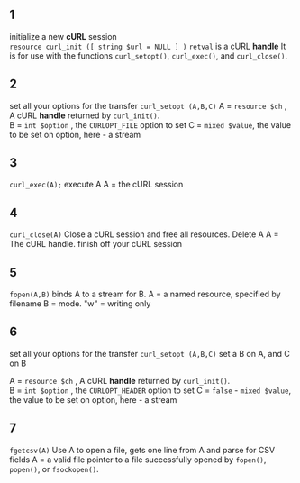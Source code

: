 1
--
initialize a new **cURL** session  
`resource curl_init ([ string $url = NULL ] )`
`retval` is a cURL **handle** 
It is for use with the functions
  `curl_setopt()`, 
  `curl_exec()`, and 
  `curl_close()`.

2
--
set all your options for the transfer
`curl_setopt (A,B,C)`
A = `resource $ch` ,   A cURL **handle** returned by `curl_init()`.  
B = `int $option` , the `CURLOPT_FILE` option to set
C = `mixed $value`, the value to be set on option, here - a stream

3
--
`curl_exec(A);`
execute A
A = the cURL session 

4
--
`curl_close(A)`
Close a cURL session and free all resources. Delete A
A = The cURL handle.
finish off your cURL session 

5
--
`fopen(A,B)`
binds A to a stream for B.
A = a named resource, specified by filename
B = mode. "w" = writing only


6
--
set all your options for the transfer
`curl_setopt (A,B,C)`
set a B on A, and C on B

A = `resource $ch` ,   A cURL **handle** returned by `curl_init()`.  
B = `int $option` , the `CURLOPT_HEADER` option to set
C =  `false` - `mixed $value`, the value to be set on option, here - a stream

7
--
`fgetcsv(A)`
Use A to open a file, gets one line from A and parse for CSV fields
A = a valid file pointer to a file successfully opened by `fopen()`, `popen()`, or `fsockopen()`.